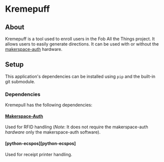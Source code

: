 # Kremepuff

## About

Kremepuff is a tool used to enroll users in the Fob All the Things project.  It
allows users to easily generate directions.  It can be used with or without the
[makerspace-auth][makerspace-auth] hardware.

## Setup

This application's dependencies can be installed using `pip` and the built-in
git submodule.

### Dependencies

Kremepull has the following dependencies:

#### [Makerspace-Auth][makerspace-auth]
Used for RFID handling (*Note*: It does not require the makerspace-auth
_hardware_ only the makerspace-auth software).

#### [python-ecspos][python-ecspos]
Used for receipt printer handling.

[makerspace-auth]: https://github.com/google/makerspace-auth

<!--
 vim: ts=2 sw=2 et tw=80 syntax=markdown
-->
